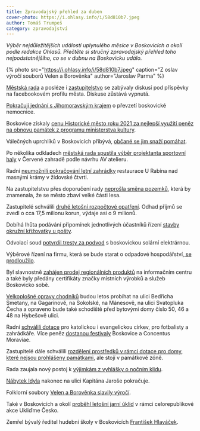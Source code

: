 ```yaml
---
title: Zpravodajský přehled za duben
cover-photo: https://i.ohlasy.info/i/58d810b7.jpeg
author: Tomáš Trumpeš
category: zpravodajství
---
```


*Výběr nejdůležitějších událostí uplynulého měsíce v Boskovicích a okolí podle redakce Ohlasů. Přečtěte si stručný zpravodajský přehled toho nejpodstatnějšího, co se v dubnu na Boskovicku událo.*

{% photo src="https://i.ohlasy.info/i/58d810b7.jpeg" caption="Z oslav výročí souborů Velen a Borověnka" author="Jaroslav Parma" %}

[Městská rada](https://ohlasy.info/clanky/2022/04/bez-diskuze.html) a posléze i [zastupitelstvo](https://ohlasy.info/clanky/2022/05/zastupitelstvo.html) se zabývaly diskusí pod příspěvky na facebookovém profilu města. Diskuse zůstává vypnutá.

[Pokračují jednání s Jihomoravským krajem](https://ohlasy.info/clanky/2022/04/z-radnice.html) o převzetí boskovické nemocnice.

Boskovice získaly [cenu Historické město roku 2021 za nejlepší využití peněz na obnovu památek z programu ministerstva kultury](https://ohlasy.info/clanky/2022/04/historicke-mesto.html).

Válečných uprchlíků v Boskovicích přibývá, [občané se jim snaží pomáhat](https://ohlasy.info/clanky/2022/04/pomoc-ukrajine.html).

Po několika odkladech [městská rada spustila výběr projektanta sportovní haly](https://ohlasy.info/clanky/2022/04/z-radnice.html) v Červené zahradě podle návrhu AV atelieru.

Radní [neumožnili pokračování letní zahrádky](https://ohlasy.info/clanky/2022/04/z-radnice.html) restaurace U Rabína nad masnými krámy v židovské čtvrti.

Na zastupitelstvu přes doporučení rady [neprošla směna pozemků](https://ohlasy.info/clanky/2022/05/zastupitelstvo.html), která by znamenala, že se město zbaví velké části lesa.

Zastupitelé schválili [druhé letošní rozpočtové opatření](https://ohlasy.info/clanky/2022/05/zastupitelstvo.html). Odhad příjmů se zvedl o cca 17,5 milionu korun, výdaje asi o 9 milionů. 

Dobíhá lhůta podávání připomínek jednotlivých účastníků řízení [stavby okružní křižovatky u pošty](https://ohlasy.info/clanky/2022/05/zastupitelstvo.html).

Odvolací soud [potvrdil tresty za podvod](https://ohlasy.info/clanky/2022/04/solarni-odvolani.html) s boskovickou solární elektrárnou.

Výběrové řízení na firmu, která se bude starat o odpadové hospodářství,[ se prodloužilo](https://ohlasy.info/clanky/2022/04/z-radnice.html).

Byl slavnostně [zahájen prodej regionálních produktů](https://boskovice.cz/certifikaty-boskovicko-sobe-pro-letosni-rok-udeleny/d-44036) na informačním centru a také byly předány certifikáty značky místních výrobků a služeb Boskovicko sobě.

[Velkoplošné opravy chodníků](https://ohlasy.info/clanky/2022/04/z-radnice.html) budou letos probíhat na ulici Bedřicha Smetany, na Gagarinově, na Sokolské, na Mánesově, na ulici Svatopluka Čecha a opraveno bude také schodiště před bytovými domy číslo 50, 46 a 48 na Hybešově ulici.

Radní [schválili dotace](https://ohlasy.info/clanky/2022/04/z-radnice.html) pro katolickou i evangelickou církev, pro fotbalisty a zahrádkáře. Více peněz [dostanou festivaly](https://ohlasy.info/clanky/2022/05/zastupitelstvo.html) Boskovice a Concentus Moraviae.

Zastupitelé dále schválili [rozdělení prostředků v rámci dotace pro domy, které nejsou prohlášeny památkami](https://ohlasy.info/clanky/2022/05/zastupitelstvo.html), ale stojí v památkové zóně.

Rada zaujala nový postoj k [výjimkám z vyhlášky o nočním klidu](https://ohlasy.info/clanky/2022/04/z-radnice.html).

[Nábytek Idyla](https://ohlasy.info/clanky/2022/04/z-radnice.html) nakonec na ulici Kapitána Jaroše pokračuje.

Folklorní soubory [Velen a Borověnka slavily výročí](https://boskovice.cz/velen-a-borovenka-slavily/d-44034).

Také v Boskovicích a okolí [proběhl letošní jarní úklid](https://boskovice.cz/velky-jarni-uklid-v-boskovicich-a-okoli-je-za-nami/d-43812) v rámci celorepublikové akce Ukliďme Česko.

Zemřel bývalý ředitel hudební školy v Boskovicích [František Hlaváček](https://boskovice.cz/zemrel-frantisek-hlavacek/d-44012).